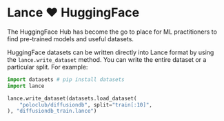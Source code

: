 # Lance ❤️ HuggingFace

The HuggingFace Hub has become the go to place for ML practitioners to find pre-trained models and useful datasets.

HuggingFace datasets can be written directly into Lance format by using the
`lance.write_dataset` method. You can write the entire dataset or a particular split. For example:

```python
import datasets # pip install datasets
import lance

lance.write_dataset(datasets.load_dataset(
    "poloclub/diffusiondb", split="train[:10]",
), "diffusiondb_train.lance")
``` 
